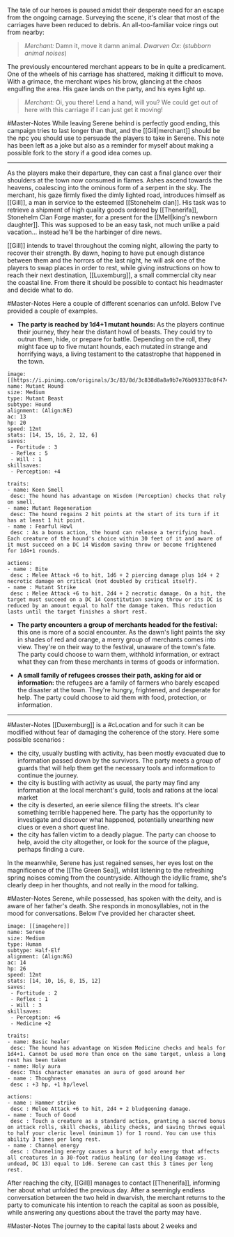 The tale of our heroes is paused amidst their desperate need for an escape from the ongoing carnage. Surveying the scene, it's clear that most of the carriages have been reduced to debris. An all-too-familiar voice rings out from nearby:

> *Merchant:* Damn it, move it damn animal. 
> *Dwarven Ox*: (*stubborn animal noises*) 
  
The previously encountered merchant appears to be in quite a predicament. One of the wheels of his carriage has shattered, making it difficult to move.
With a grimace, the merchant wipes his brow, glancing at the chaos engulfing the area. His gaze lands on the party, and his eyes light up.

> *Merchant:* Oi, you there! Lend a hand, will you? We could get out of here with this carriage if I can just get it moving!

#Master-Notes 
While leaving Serene behind is perfectly good ending, this campaign tries to last longer than that, and the [[Gill|merchant]] should be the npc you should use to persuade the players to take in Serene. This note has been left as a joke but also as a reminder for myself about making a possible fork to the story if a good idea comes up. 

____________________

As the players make their departure, they can cast a final glance over their shoulders at the town now consumed in flames. Ashes ascend towards the heavens, coalescing into the ominous form of a serpent in the sky. The merchant, his gaze firmly fixed the dimly lighted road, introduces himself as [[Gill]], a man in service to the esteemed [[Stonehelm clan]]. His task was to retrieve a shipment of high quality goods ordered by [[Thenerifa]], Stonehelm Clan Forge master, for a present for the [[Mell|king's newborn daughter]]. This was supposed to be an easy task, not much unlike a paid vacation... instead he'll be the harbinger of dire news.

[[Gill]] intends to travel throughout the coming night, allowing the party to recover their strength. By dawn, hoping to have put enough distance between them and the horrors of the last night, he will ask one of the players to swap places in order to rest, while giving instructions on how to reach their next destination, [[Luxemburg]], a small commercial city near the coastal line. From there it should be possible to contact his headmaster and decide what to do.

#Master-Notes Here a couple of different scenarios can unfold. Below I've provided a couple of examples.

- __The party is reached by 1d4+1 mutant hounds:__ As the players continue their journey, they hear the distant howl of beasts. They could try to outrun them, hide, or prepare for battle. Depending on the roll, they might face up to five mutant hounds, each mutated in strange and horrifying ways, a living testament to the catastrophe that happened in the town.
  
 ``` statblock
image: [[https://i.pinimg.com/originals/3c/83/8d/3c838d8a8a9b7e76b093378c8f47489e.jpg]]
name: Mutant Hound
size: Medium
type: Mutant Beast
subtype: Hound
alignment: (Align:NE)
ac: 13
hp: 20
speed: 12mt
stats: [14, 15, 16, 2, 12, 6]
saves:
  - Fortitude : 3
  - Reflex : 5
  - Will : 1
skillsaves:
  - Perception: +4

traits:
- name: Keen Smell
  desc: The hound has advantage on Wisdom (Perception) checks that rely on smell.
- name: Mutant Regeneration
  desc: The hound regains 2 hit points at the start of its turn if it has at least 1 hit point.
- name : Fearful Howl
  desc : As a bonus action, the hound can release a terrifying howl. Each creature of the hound's choice within 30 feet of it and aware of it must succeed on a DC 14 Wisdom saving throw or become frightened for 1d4+1 rounds.

actions:
- name : Bite
  desc : Melee Attack +6 to hit, 1d6 + 2 piercing damage plus 1d4 + 2 necrotic damage on critical (not doubled by critical itself).
- name : Mutant Strike
  desc : Melee Attack +6 to hit, 2d4 + 2 necrotic damage. On a hit, the target must succeed on a DC 14 Constitution saving throw or its DC is reduced by an amount equal to half the damage taken. This reduction lasts until the target finishes a short rest.
```


- __The party encounters a group of merchants headed for the festival:__ this one is more of a social encounter. As the dawn's light paints the sky in shades of red and orange, a merry group of merchants comes into view. They're on their way to the festival, unaware of the town's fate. The party could choose to warn them, withhold information, or extract what they can from these merchants in terms of goods or information. 
  
- __A small family of refugees crosses their path, asking for aid or information:__ the refugees are a family of farmers who barely escaped the disaster at the town. They're hungry, frightened, and desperate for help. The party could choose to aid them with food, protection, or information.

___________

#Master-Notes  [[Duxemburg]] is a #cLocation and for such it can be modified without fear of damaging the coherence of the story. Here some possible scenarios :

- the city, usually bustling with activity, has been mostly evacuated due to information passed down by the survivors. The party meets a group of guards that will help them get the necessary tools and information to continue the journey.
- the city is bustling with activity as usual, the party may find any information at the local merchant's guild, tools and rations at the local market
- the city is deserted, an eerie silence filling the streets. It's clear something terrible happened here. The party has the opportunity to investigate and discover what happened, potentially unearthing new clues or even a short quest line.
- the city has fallen victim to a deadly plague. The party can choose to help, avoid the city altogether, or look for the source of the plague, perhaps finding a cure.

In the meanwhile, Serene has just regained senses, her eyes lost on the magnificence of the [[The Green Sea]], whilst listening to the refreshing spring noises coming from the countryside. Although the idyllic frame, she's clearly deep in her thoughts, and not really in the mood for talking. 

#Master-Notes Serene, while possessed, has spoken with the deity, and is aware of her father's death. She responds in monosyllables, not in the mood for conversations. Below I've provided her character sheet.

 ``` statblock
image: [[imagehere]]
name: Serene
size: Medium
type: Human
subtype: Half-Elf
alignment: (Align:NG)
ac: 14
hp: 26
speed: 12mt
stats: [14, 10, 16, 8, 15, 12]
saves:
  - Fortitude : 2
  - Reflex : 1
  - Will : 3
skillsaves:
  - Perception: +6
  - Medicine +2

traits:
- name: Basic healer
  desc: The hound has advantage on Wisdom Medicine checks and heals for 1d4+1. Cannot be used more than once on the same target, unless a long rest has been taken
- name: Holy aura
  desc: This character emanates an aura of good around her
- name : Thoughness
  desc : +3 hp, +1 hp/level

actions:
- name : Hammer strike
  desc : Melee Attack +6 to hit, 2d4 + 2 bludgeoning damage.
- name : Touch of Good
  desc : Touch a creature as a standard action, granting a sacred bonus on attack rolls, skill checks, ability checks, and saving throws equal to half your cleric level (minimum 1) for 1 round. You can use this ability 3 times per long rest.
- name : Channel energy 
  desc : Channeling energy causes a burst of holy energy that affects all creatures in a 30-foot radius healing (or dealing damage vs. undead, DC 13) equal to 1d6. Serene can cast this 3 times per long rest.
```


After reaching the city, [[Gill]] manages to contact [[Thenerifa]], informing her about what unfolded the previous day. After a seemingly endless conversation between the two held in dwarvish, the merchant returns to the party to comunicate his intention to reach the capital as soon as possible, while answering any questions about the travel the party may have.

#Master-Notes The journey to the capital lasts about 2 weeks and